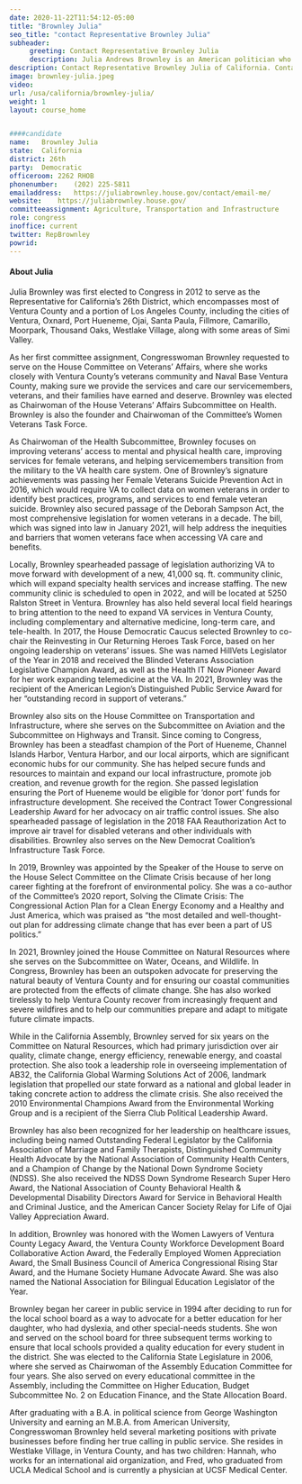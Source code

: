 ```yaml
---
date: 2020-11-22T11:54:12-05:00
title: "Brownley Julia"
seo_title: "contact Representative Brownley Julia"
subheader:
     greeting: Contact Representative Brownley Julia 
     description: Julia Andrews Brownley is an American politician who has been the United States Representative for California's 26th congressional district since 2013. Previously she served in the California State Assembly from 2006 to 2012. She is a Democrat. Before her political career, she worked in marketing and sales.
description: Contact Representative Brownley Julia of California. Contact information for Brownley Julia includes email address, phone number, and mailing address.
image: brownley-julia.jpeg
video: 
url: /usa/california/brownley-julia/
weight: 1
layout: course_home


####candidate
name:	Brownley Julia
state:	California
district: 26th
party:	Democratic
officeroom:	2262 RHOB
phonenumber:	(202) 225-5811
emailaddress:	https://juliabrownley.house.gov/contact/email-me/
website:	https://juliabrownley.house.gov/
committeeassignment: Agriculture, Transportation and Infrastructure
role: congress
inoffice: current
twitter: RepBrownley
powrid: 
---
```

#### About Julia
Julia Brownley was first elected to Congress in 2012 to serve as the Representative for California’s 26th District, which encompasses most of Ventura County and a portion of Los Angeles County, including the cities of Ventura, Oxnard, Port Hueneme, Ojai, Santa Paula, Fillmore, Camarillo, Moorpark, Thousand Oaks, Westlake Village, along with some areas of Simi Valley.

As her first committee assignment, Congresswoman Brownley requested to serve on the House Committee on Veterans’ Affairs, where she works closely with Ventura County’s veterans community and Naval Base Ventura County, making sure we provide the services and care our servicemembers, veterans, and their families have earned and deserve. Brownley was elected as Chairwoman of the House Veterans’ Affairs Subcommittee on Health. Brownley is also the founder and Chairwoman of the Committee’s Women Veterans Task Force.

As Chairwoman of the Health Subcommittee, Brownley focuses on improving veterans’ access to mental and physical health care, improving services for female veterans, and helping servicemembers transition from the military to the VA health care system. One of Brownley’s signature achievements was passing her Female Veterans Suicide Prevention Act in 2016, which would require VA to collect data on women veterans in order to identify best practices, programs, and services to end female veteran suicide. Brownley also secured passage of the Deborah Sampson Act, the most comprehensive legislation for women veterans in a decade. The bill, which was signed into law in January 2021, will help address the inequities and barriers that women veterans face when accessing VA care and benefits.

Locally, Brownley spearheaded passage of legislation authorizing VA to move forward with development of a new, 41,000 sq. ft. community clinic, which will expand specialty health services and increase staffing. The new community clinic is scheduled to open in 2022, and will be located at 5250 Ralston Street in Ventura. Brownley has also held several local field hearings to bring attention to the need to expand VA services in Ventura County, including complementary and alternative medicine, long-term care, and tele-health. In 2017, the House Democratic Caucus selected Brownley to co-chair the Reinvesting in Our Returning Heroes Task Force, based on her ongoing leadership on veterans’ issues. She was named HillVets Legislator of the Year in 2018 and received the Blinded Veterans Association Legislative Champion Award, as well as the Health IT Now Pioneer Award for her work expanding telemedicine at the VA. In 2021, Brownley was the recipient of the American Legion’s Distinguished Public Service Award for her “outstanding record in support of veterans.”

Brownley also sits on the House Committee on Transportation and Infrastructure, where she serves on the Subcommittee on Aviation and the Subcommittee on Highways and Transit. Since coming to Congress, Brownley has been a steadfast champion of the Port of Hueneme, Channel Islands Harbor, Ventura Harbor, and our local airports, which are significant economic hubs for our community. She has helped secure funds and resources to maintain and expand our local infrastructure, promote job creation, and revenue growth for the region. She passed legislation ensuring the Port of Hueneme would be eligible for ‘donor port’ funds for infrastructure development. She received the Contract Tower Congressional Leadership Award for her advocacy on air traffic control issues. She also spearheaded passage of legislation in the 2018 FAA Reauthorization Act to improve air travel for disabled veterans and other individuals with disabilities. Brownley also serves on the New Democrat Coalition’s Infrastructure Task Force.

In 2019, Brownley was appointed by the Speaker of the House to serve on the House Select Committee on the Climate Crisis because of her long career fighting at the forefront of environmental policy. She was a co-author of the Committee’s 2020 report, Solving the Climate Crisis: The Congressional Action Plan for a Clean Energy Economy and a Healthy and Just America, which was praised as “the most detailed and well-thought-out plan for addressing climate change that has ever been a part of US politics.”

In 2021, Brownley joined the House Committee on Natural Resources where she serves on the Subcommittee on Water, Oceans, and Wildlife. In Congress, Brownley has been an outspoken advocate for preserving the natural beauty of Ventura County and for ensuring our coastal communities are protected from the effects of climate change. She has also worked tirelessly to help Ventura County recover from increasingly frequent and severe wildfires and to help our communities prepare and adapt to mitigate future climate impacts.

While in the California Assembly, Brownley served for six years on the Committee on Natural Resources, which had primary jurisdiction over air quality, climate change, energy efficiency, renewable energy, and coastal protection. She also took a leadership role in overseeing implementation of AB32, the California Global Warming Solutions Act of 2006, landmark legislation that propelled our state forward as a national and global leader in taking concrete action to address the climate crisis. She also received the 2010 Environmental Champions Award from the Environmental Working Group and is a recipient of the Sierra Club Political Leadership Award.

Brownley has also been recognized for her leadership on healthcare issues, including being named Outstanding Federal Legislator by the California Association of Marriage and Family Therapists, Distinguished Community Health Advocate by the National Association of Community Health Centers, and a Champion of Change by the National Down Syndrome Society (NDSS). She also received the NDSS Down Syndrome Research Super Hero Award, the National Association of County Behavioral Health & Developmental Disability Directors Award for Service in Behavioral Health and Criminal Justice, and the American Cancer Society Relay for Life of Ojai Valley Appreciation Award.

In addition, Brownley was honored with the Women Lawyers of Ventura County Legacy Award, the Ventura County Workforce Development Board Collaborative Action Award, the Federally Employed Women Appreciation Award, the Small Business Council of America Congressional Rising Star Award, and the Humane Society Humane Advocate Award. She was also named the National Association for Bilingual Education Legislator of the Year.

Brownley began her career in public service in 1994 after deciding to run for the local school board as a way to advocate for a better education for her daughter, who had dyslexia, and other special-needs students. She won and served on the school board for three subsequent terms working to ensure that local schools provided a quality education for every student in the district. She was elected to the California State Legislature in 2006, where she served as Chairwoman of the Assembly Education Committee for four years. She also served on every educational committee in the Assembly, including the Committee on Higher Education, Budget Subcommittee No. 2 on Education Finance, and the State Allocation Board.

After graduating with a B.A. in political science from George Washington University and earning an M.B.A. from American University, Congresswoman Brownley held several marketing positions with private businesses before finding her true calling in public service. She resides in Westlake Village, in Ventura County, and has two children: Hannah, who works for an international aid organization, and Fred, who graduated from UCLA Medical School and is currently a physician at UCSF Medical Center.
